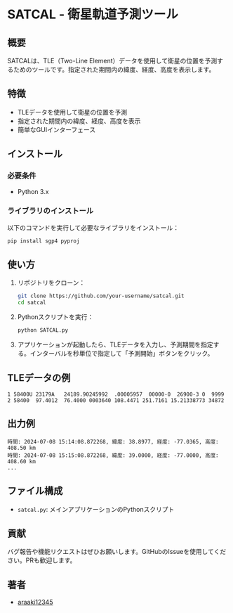 
# SATCAL - 衛星軌道予測ツール

## 概要

SATCALは、TLE（Two-Line Element）データを使用して衛星の位置を予測するためのツールです。指定された期間内の緯度、経度、高度を表示します。

## 特徴

- TLEデータを使用して衛星の位置を予測
- 指定された期間内の緯度、経度、高度を表示
- 簡単なGUIインターフェース

## インストール

### 必要条件

- Python 3.x

### ライブラリのインストール

以下のコマンドを実行して必要なライブラリをインストール：

```bash
pip install sgp4 pyproj
```

## 使い方

1. リポジトリをクローン：

    ```bash
    git clone https://github.com/your-username/satcal.git
    cd satcal
    ```

2. Pythonスクリプトを実行：

    ```bash
    python SATCAL.py
    ```

3. アプリケーションが起動したら、TLEデータを入力し、予測期間を指定する。インターバルを秒単位で指定して「予測開始」ボタンをクリック。

## TLEデータの例

```plaintext
1 58400U 23179A   24189.90245992  .00005957  00000-0  26900-3 0  9999
2 58400  97.4012  76.4000 0003640 108.4471 251.7161 15.21338773 34872
```

## 出力例

```plaintext
時間: 2024-07-08 15:14:08.872268, 緯度: 38.8977, 経度: -77.0365, 高度: 408.50 km
時間: 2024-07-08 15:15:08.872268, 緯度: 39.0000, 経度: -77.0000, 高度: 408.60 km
...
```

## ファイル構成

- `satcal.py`: メインアプリケーションのPythonスクリプト

## 貢献

バグ報告や機能リクエストはぜひお願いします。GitHubのIssueを使用してください。PRも歓迎します。

## 著者

- [araaki12345](https://github.com/your-username)
